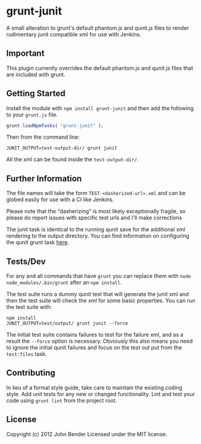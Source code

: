 # grunt-junit

A small alteration to grunt's default phantom.js and qunit.js files to render rudimentary junit compatible xml for use with Jenkins.

## Important

This plugin currently overrides the default phantom.js and qunit.js files that are included with grunt.

## Getting Started
Install the module with `npm install grunt-junit` and then add the following to your `grunt.js` file.

```javascript
grunt.loadNpmTasks( "grunt-junit" );
```

Then from the command line:

    JUNIT_OUTPUT=test-output-dir/ grunt junit

All the xml can be found inside the `test-output-dir/`.

## Further Information

The file names will take the form `TEST-<dasherized-url>.xml` and can be globed easily for use with a CI like Jenkins.

Please note that the "dasherizing" is most likely exceptionally fragile, so please do report issues with specific test urls and I'll make corrections

The junit task is identical to the running qunit save for the additional xml rendering to the output directory. You can find information on configuring the qunit grunt task [here](https://github.com/cowboy/grunt/blob/master/docs/task_qunit.md).

## Tests/Dev

For any and all commands that have `grunt` you can replace them with `node node_modules/.bin/grunt` after an `npm install`.

The test suite runs a dummy qunit test that will generate the junit xml and then the test suite will check the xml for some basic properties. You can run the test suite with:

    npm install
    JUNIT_OUTPUT=test/output/ grunt junit --force

The initial test suite contains failures to test for the failure xml, and as a result the `--force` option is necessary. Obviously this also means you need to ignore the initial qunit failures and focus on the test out put from the `test:files` task.

## Contributing
In lieu of a formal style guide, take care to maintain the existing coding style. Add unit tests for any new or changed functionality. Lint and test your code using `grunt lint` from the project root.

## License
Copyright (c) 2012 John Bender
Licensed under the MIT license.
